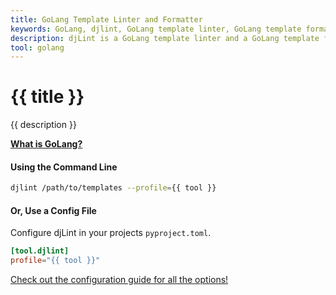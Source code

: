 ```yaml
---
title: GoLang Template Linter and Formatter
keywords: GoLang, djlint, GoLang template linter, GoLang template formatter, format GoLang templates
description: djLint is a GoLang template linter and a GoLang template formatter! Take advantage of the pre-build profile when linting and formatting your templates with djLint.
tool: golang
---
```


# {{ title }}

{{ description }}

**[What is GoLang?](https://pkg.go.dev/text/template)**

#### Using the Command Line

```bash
djlint /path/to/templates --profile={{ tool }}
```

#### Or, Use a Config File

Configure djLint in your projects `pyproject.toml`.

```toml
[tool.djlint]
profile="{{ tool }}"
```

<div class="box notification is-info is-light">
    <span class="icon is-large"><i class="fas fa-2x fa-circle-arrow-right"></i></span><div class="my-auto ml-3 is-inline-block"><a href="/docs/configuration/">Check out the configuration guide for all the options!</a></div>
</div>
